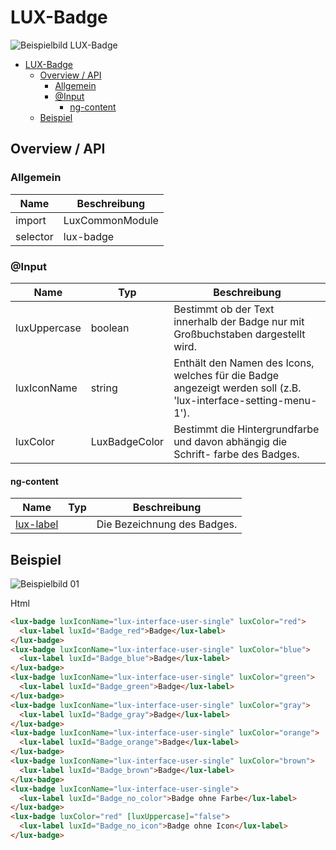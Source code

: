 # LUX-Badge

![Beispielbild LUX-Badge](https://raw.githubusercontent.com/wiki/IHK-GfI/lux-components/Versions/v15/lux‐badge-v15-img.png)

- [LUX-Badge](#lux-badge)
  - [Overview / API](#overview--api)
    - [Allgemein](#allgemein)
    - [@Input](#input)
      - [ng-content](#ng-content)
  - [Beispiel](#beispiel)

## Overview / API

### Allgemein

| Name     | Beschreibung    |
| -------- | --------------- |
| import   | LuxCommonModule |
| selector | lux-badge       |

### @Input

| Name         | Typ           | Beschreibung                                                                                                    |
| ------------ | ------------- | --------------------------------------------------------------------------------------------------------------- |
| luxUppercase | boolean       | Bestimmt ob der Text innerhalb der Badge nur mit Großbuchstaben dargestellt wird.                               |
| luxIconName  | string        | Enthält den Namen des Icons, welches für die Badge angezeigt werden soll (z.B. 'lux-interface-setting-menu-1'). |
| luxColor     | LuxBadgeColor | Bestimmt die Hintergrundfarbe und davon abhängig die Schrift- farbe des Badges.                                 |

#### ng-content

| Name                       | Typ | Beschreibung                |
| -------------------------- | --- | --------------------------- |
| [lux-label](lux‐label-v15) |     | Die Bezeichnung des Badges. |

## Beispiel

![Beispielbild 01](https://raw.githubusercontent.com/wiki/IHK-GfI/lux-components/Versions/v15/lux‐badge-v15-img-01.png)

Html

```html
<lux-badge luxIconName="lux-interface-user-single" luxColor="red">
  <lux-label luxId="Badge_red">Badge</lux-label>
</lux-badge>
<lux-badge luxIconName="lux-interface-user-single" luxColor="blue">
  <lux-label luxId="Badge_blue">Badge</lux-label>
</lux-badge>
<lux-badge luxIconName="lux-interface-user-single" luxColor="green">
  <lux-label luxId="Badge_green">Badge</lux-label>
</lux-badge>
<lux-badge luxIconName="lux-interface-user-single" luxColor="gray">
  <lux-label luxId="Badge_gray">Badge</lux-label>
</lux-badge>
<lux-badge luxIconName="lux-interface-user-single" luxColor="orange">
  <lux-label luxId="Badge_orange">Badge</lux-label>
</lux-badge>
<lux-badge luxIconName="lux-interface-user-single" luxColor="brown">
  <lux-label luxId="Badge_brown">Badge</lux-label>
</lux-badge>
<lux-badge luxIconName="lux-interface-user-single">
  <lux-label luxId="Badge_no_color">Badge ohne Farbe</lux-label>
</lux-badge>
<lux-badge luxColor="red" [luxUppercase]="false">
  <lux-label luxId="Badge_no_icon">Badge ohne Icon</lux-label>
</lux-badge>
```
